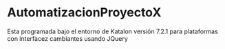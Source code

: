 # AutomatizacionProyectoX

Esta programada bajo el entorno de Katalon versión 7.2.1 para plataformas con interfacez cambiantes usando JQuery